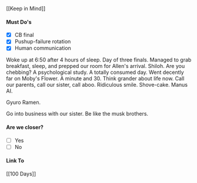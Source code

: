 [[Keep in Mind]]
#### Must Do's
- [x] CB final
- [x] Pushup-failure rotation
- [x] Human communication

Woke up at 6:50 after 4 hours of sleep. Day of three finals. Managed to grab breakfast, sleep, and prepped our room for Allen's arrival. Shiloh. Are you chebbing? A psychological study. A totally consumed day. Went decently far on Moby's Flower. A minute and 30. Think grander about life now. Call our parents, call our sister, call aboo. Ridiculous smile. Shove-cake. Manus AI.

Gyuro Ramen. 

Go into business with our sister.
Be like the musk brothers.
#### Are we closer?
- [ ] Yes
- [ ] No
#### Link To
[[100 Days]]